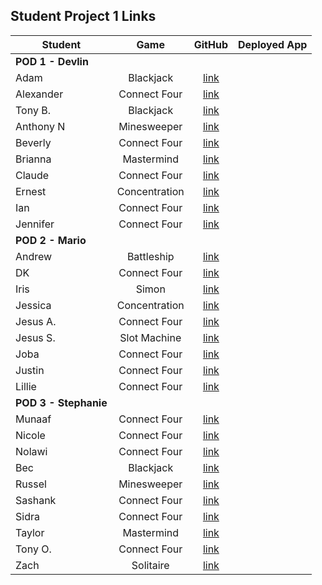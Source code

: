 ## Student Project 1 Links

| Student | Game | GitHub | Deployed App |
|---|:---:|:---:|:---:|
| **POD 1 - Devlin** |  |  |  |
| Adam | Blackjack | [link](https://github.com/adamascencio/Blackjack) |  |
| Alexander | Connect Four | [link](https://github.com/ahaines10/connect-four) |  |
| Tony B. | Blackjack | [link](https://github.com/anthonybrockett/blackjack-project-1) |  |
| Anthony N | Minesweeper | [link](https://github.com/abpandanguyen/Minesweeper-Project1) |  |
| Beverly | Connect Four | [link](https://github.com/bevcook126/connect4project) |  |
| Brianna | Mastermind | [link](https://github.com/heyjudesmom/Mastermind) |  |
| Claude | Connect Four | [link](https://github.com/claudecabalquinto/connect-4) |  |
| Ernest | Concentration | [link](https://github.com/loex345/Concentration) |  |
| Ian | Connect Four | [link](https://github.com/ianchan3/Connect-Four) |  |
| Jennifer | Connect Four | [link](https://github.com/jenstiza/Connect-Four) |  |
| **POD 2 - Mario** |  |  |  |
| Andrew | Battleship | [link](https://github.com/Andrewbui389/BattleShip) |  |
| DK | Connect Four | [link](https://github.com/Dandd6541/Connect-4) |  |
| Iris | Simon | [link](https://github.com/iris-personal/Simon) |  |
| Jessica | Concentration | [link](https://github.com/jessmucklow/MemoryGame) |  |
| Jesus A. | Connect Four | [link](https://github.com/aaguilarvf39/Connect-Four) |  |
| Jesus S. | Slot Machine | [link](https://github.com/jesusi3/slots) |  |
| Joba | Connect Four | [link](https://github.com/jobaa11/connect-4-project-1) |  |
| Justin | Connect Four | [link](https://github.com/jmendoza13/Connect4) |  |
| Lillie | Connect Four | [link](https://github.com/lilliesheely/Connect4) |  |
| **POD 3 - Stephanie** |  |  |  |
| Munaaf | Connect Four | [link](https://github.com/mkbozai/connect4) |  |
| Nicole | Connect Four | [link](https://github.com/coleochieng/connect4) |  |
| Nolawi | Connect Four | [link](https://github.com/noliw/Connect-4) |  |
| Bec | Blackjack | [link](https://github.com/becp12/Blackjack) |  |
| Russel | Minesweeper | [link](https://github.com/russellasagna/Minesweeper) |  |
| Sashank | Connect Four | [link](https://github.com/sashankrayapudi/connect-four) |  |
| Sidra | Connect Four | [link](https://github.com/SidrAkhtar/connect-4) |  |
| Taylor | Mastermind | [link](https://github.com/tnwatts/MasterMindFlayer) |  |
| Tony O. | Connect Four | [link](https://github.com/parseRock/connect-four) |  |
| Zach | Solitaire | [link](https://github.com/zseever/solitaire) |  |
